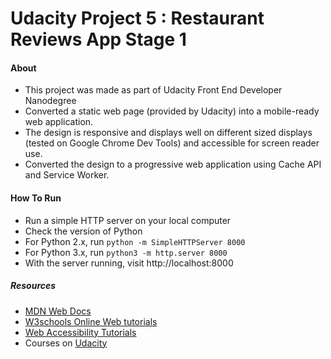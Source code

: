 ﻿ # Udacity Project 5 : Restaurant Reviews App Stage 1

 #### About 

 * This project was made as part of Udacity Front End Developer Nanodegree
 * Converted a static web page (provided by Udacity) into a mobile-ready web application. 
 * The design is responsive and displays well on different sized displays (tested on Google Chrome Dev Tools) and accessible for screen reader use. 
 * Converted the design to a progressive web application using Cache API and Service Worker.

 #### How To Run

 * Run a simple HTTP server on your local computer
 * Check the version of Python
 * For Python 2.x, run ` python -m SimpleHTTPServer 8000 `
 * For Python 3.x, run ` python3 -m http.server 8000 `
 * With the server running, visit http://localhost:8000

 ##### Resources
 
 * [MDN Web Docs](https://developer.mozilla.org/en-US/)
 * [W3schools Online Web tutorials](https://www.w3schools.com/)
 * [Web Accessibility Tutorials](https://www.w3.org/WAI/tutorials/)
 * Courses on [Udacity](https://www.udacity.com/)
 
